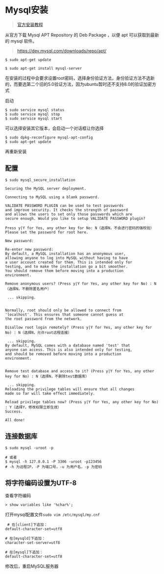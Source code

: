 # Mysql安装

> [官方安装教程](https://dev.mysql.com/doc/mysql-apt-repo-quick-guide/en/)

从官方下载 Mysql APT Repository 的 Deb Package ，以便 apt 可以获取到最新的 mysql 软件。

> https://dev.mysql.com/downloads/repo/apt/



```shell
$ sudo apt-get update

$ sudo apt-get install mysql-server
```

在安装的过程中会要求设置root密码，选择身份验证方法，身份验证方法不选新的，而要选第二个旧的5.0验证方法，因为ubuntu暂时还不支持8.0的验证加密方式

启动

```shell
$ sudo service mysql status
$ sudo service mysql stop
$ sudo service mysql start
```

可以选择安装其它版本，会启动一个对话框让你选择

```shell
$ sudo dpkg-reconfigure mysql-apt-config
$ sudo apt-get update
```

再重新安装



## 配置

```shell
$ sudo mysql_secure_installation
```

```shell
Securing the MySQL server deployment.

Connecting to MySQL using a blank password.

VALIDATE PASSWORD PLUGIN can be used to test passwords
and improve security. It checks the strength of password
and allows the users to set only those passwords which are
secure enough. Would you like to setup VALIDATE PASSWORD plugin?

Press y|Y for Yes, any other key for No: N（选择N，不会进行密码的强校验）
Please set the password for root here.

New password: 

Re-enter new password: 
By default, a MySQL installation has an anonymous user,
allowing anyone to log into MySQL without having to have
a user account created for them. This is intended only for
testing, and to make the installation go a bit smoother.
You should remove them before moving into a production
environment.

Remove anonymous users? (Press y|Y for Yes, any other key for No) : N（选择N，不删除匿名用户）

 ... skipping.


Normally, root should only be allowed to connect from
'localhost'. This ensures that someone cannot guess at
the root password from the network.

Disallow root login remotely? (Press y|Y for Yes, any other key for No) : N（选择N，允许root远程连接）

 ... skipping.
By default, MySQL comes with a database named 'test' that
anyone can access. This is also intended only for testing,
and should be removed before moving into a production
environment.


Remove test database and access to it? (Press y|Y for Yes, any other key for No) : N（选择N，不删除test数据库）

 ... skipping.
Reloading the privilege tables will ensure that all changes
made so far will take effect immediately.

Reload privilege tables now? (Press y|Y for Yes, any other key for No) : Y（选择Y，修改权限立即生效）
Success.

All done! 
```





## 连接数据库

```shell
$ sudo mysql -uroot -p

# 或者
$ mysql -h 127.0.0.1 -P 3306 -uroot -p123456
# -h 为远程IP，-P 为端口号，-u 为用户名，-p 为密码
```





## 将字符编码设置为UTF-8

查看字符编码

```mysql
> show variables like '%char%';
```


打开mysql配置文件`sudo vim /etc/mysql/my.cnf`

```shell
 # 在[client]下追加：
default-character-set=utf8

# 在[mysqld]下追加：
character-set-server=utf8

# 在[mysql]下追加：
default-character-set=utf8
```

修改后，重启MySQL服务器

